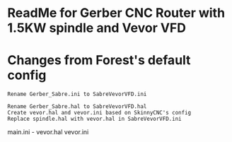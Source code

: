 # ReadMe for Gerber CNC Router with 1.5KW spindle and Vevor VFD

# Changes from Forest's default config

	Rename Gerber_Sabre.ini to SabreVevorVFD.ini
		
	Rename Gerber_Sabre.hal to SabreVevorVFD.hal
	Create vevor.hal and vevor.ini based on SkinnyCNC's config
	Replace spindle.hal with vevor.hal in SabreVevorVFD.ini

main.ini
	- vevor.hal vevor.ini
